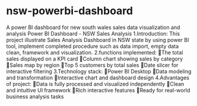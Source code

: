 # nsw-powerbi-dashboard
A power BI dashboard for new south wales sales data visualization and analysis
Power BI Dashboard - NSW Sales Analysis
1.Introduction:
This project illustrate Sales Analysis Dashboard in NSW state by using power BI tool, implement completed procedure such as data import, empty data clean, framework and visualization.
2.functions implemented:
The total sales displayed on a KPI card
Column chart showing sales by category
Sales map by region
Top 5 customers by total sales
Date slicer for interactive filtering
3.Technology stack:
Power BI Desktop
Data modeling and transformation
Interactive chart and dashboard design
4.Advantages of project:
Data is fully processed and visualized independently
Clean and intuitive UI framework
Rich interactive features
Ready for real-world business analysis tasks
